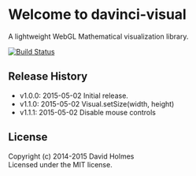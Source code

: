 # Welcome to davinci-visual

A lightweight WebGL Mathematical visualization library.

[![Build Status](https://travis-ci.org/geometryzen/davinci-visual.png)](https://travis-ci.org/geometryzen/davinci-visual)

## Release History
* v1.0.0: 2015-05-02 Initial release.
* v1.1.0: 2015-05-02 Visual.setSize(width, height)
* v1.1.1: 2015-05-02 Disable mouse controls

## License
Copyright (c) 2014-2015 David Holmes  
Licensed under the MIT license.

